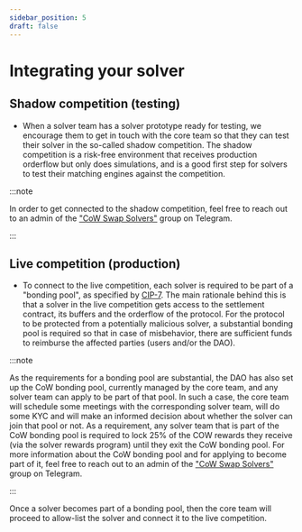```yaml
---
sidebar_position: 5
draft: false
---
```


# Integrating your solver


## Shadow competition (testing)

- When a solver team has a solver prototype ready for testing, we encourage them to get in touch with the core team so that they can test their solver in the so-called shadow competition. The shadow competition is a risk-free environment that receives production orderflow but only does simulations, and is a good first step for solvers to test their matching engines against the competition.

:::note

In order to get connected to the shadow competition, feel free to reach out to an admin of the ["CoW Swap Solvers"](https://t.me/+2Z_-DW57meA1MDlh) group on Telegram.

:::

## Live competition (production)

- To connect to the live competition, each solver is required to be part of a "bonding pool", as specified by [CIP-7](https://snapshot.org/#/cow.eth/proposal/0x267edf7a0bd3c771cfca763322f011ee106d8d5158612c11da29183260d1dba7). The main rationale behind this is that a solver in the live competition gets access to the settlement contract, its buffers and the orderflow of the protocol. For the protocol to be protected from a potentially malicious solver, a substantial bonding pool is required so that in case of misbehavior, there are sufficient funds to reimburse the affected parties (users and/or the DAO).

:::note

As the requirements for a bonding pool are substantial, the DAO has also set up the CoW bonding pool, currently managed by the core team, and any solver team can apply to be part of that pool. In such a case, the core team will schedule some meetings with the corresponding solver team, will do some KYC and will make an informed decision about whether the solver can join that pool or not. As a requirement, any solver team that is part of the CoW bonding pool is required to lock 25% of the COW rewards they receive (via the solver rewards program) until they exit the CoW bonding pool. For more information about the CoW bonding pool and for applying to become part of it, feel free to reach out to an admin of the ["CoW Swap Solvers"](https://t.me/+2Z_-DW57meA1MDlh) group on Telegram.

:::

Once a solver becomes part of a bonding pool, then the core team will proceed to allow-list the solver and connect it to the live competition.